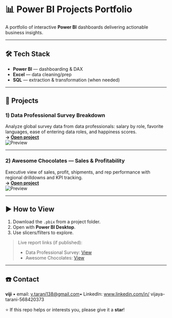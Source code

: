 # 📊 Power BI Projects Portfolio

A portfolio of interactive **Power BI** dashboards delivering actionable business insights.

---

## 🛠 Tech Stack
- **Power BI** — dashboarding & DAX
- **Excel** — data cleaning/prep
- **SQL** — extraction & transformation (when needed)

---

## 📂 Projects

### 1) Data Professional Survey Breakdown
Analyze global survey data from data professionals: salary by role, favorite languages, ease of entering data roles, and happiness scores.  
**→ [Open project](./Data-Professional-Survey/README.md)**  
![Preview](./Data-Professional-Survey/dashboard.png)

---

### 2) Awesome Chocolates — Sales & Profitability
Executive view of sales, profit, shipments, and rep performance with regional drilldowns and KPI tracking.  
**→ [Open project](./Awesome-Chocolates-Sales/README.md)**  
![Preview](./Awesome-Chocolates-Sales/dashboard.png)

---

## ▶️ How to View
1. Download the `.pbix` from a project folder.
2. Open with **Power BI Desktop**.
3. Use slicers/filters to explore.

> Live report links (if published):  
> - Data Professional Survey: [View](#)  
> - Awesome Chocolates: [View](#)

---

## ☎️ Contact
**viji** • email: v.tarani138@gmail.com• LinkedIn: www.linkedin.com/in/
vijaya-tarani-568420373



⭐ If this repo helps or interests you, please give it a **star**!


